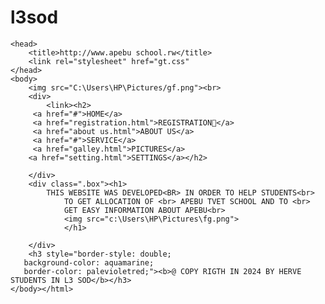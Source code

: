 # l3sod<!DOCTYPE html><html>
    <head>
        <title>http://www.apebu school.rw</title>
        <link rel="stylesheet" href="gt.css"
    </head>
    <body>
        <img src="C:\Users\HP\Pictures/gf.png"><br>
        <div>
            <link><h2>
         <a href="#">HOME</a>
         <a href="registration.html">REGISTRATION📄</a>
         <a href="about us.html">ABOUT US</a>
         <a href="#">SERVICE</a>
         <a href="galley.html">PICTURES</a>
        <a href="setting.html">SETTINGS</a></h2>
          
        </div>
        <div class=".box"><h1>
            THIS WEBSITE WAS DEVELOPED<BR> IN ORDER TO HELP STUDENTS<br>
                TO GET ALLOCATION OF <br> APEBU TVET SCHOOL AND TO <br>
                GET EASY INFORMATION ABOUT APEBU<br>
                <img src="c:\Users\HP\Pictures\fg.png">
                </h1>

        </div>
        <h3 style="border-style: double;
       background-color: aquamarine;
       border-color: palevioletred;"><b>@ COPY RIGTH IN 2024 BY HERVE STUDENTS IN L3 SOD</b></h3>
    </body></html>


   

























